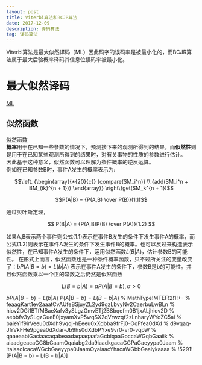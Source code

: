 ```yaml
---
layout: post
title: Viterbi算法和BCJR算法
date: 2017-12-09
description: 译码算法
tag: 译码算法
---
```


Viterbi算法是最大似然译码（ML）因此码字的误码率是被最小化的，而BCJR算法属于最大后验概率译码其信息位误码率被最小化。

# 最大似然译码

[ML](https://zh.wikipedia.org/wiki/%E6%9C%80%E5%A4%A7%E4%BC%BC%E7%84%B6%E4%BC%B0%E8%AE%A1 "https://zh.wikipedia.org/wiki/%E6%9C%80%E5%A4%A7%E4%BC%BC%E7%84%B6%E4%BC%B0%E8%AE%A1")

## 似然函数

[似然函数](https://zh.wikipedia.org/wiki/%E4%BC%BC%E7%84%B6%E5%87%BD%E6%95%B0 "https://zh.wikipedia.org/wiki/%E4%BC%BC%E7%84%B6%E5%87%BD%E6%95%B0")
<br />
**概率**用于在已知一些参数的情况下，预测接下来的观测所得到的结果，而**似然性**则是用于在已知某些观测所得到的结果时，对有关事物的性质的参数进行估计。
<br />
因此基于这种意义，似然函数可以理解为条件概率的逆反运算。
<br />例如在已知参数B时，事件A发生的概率表示为:

$$\left. {\begin{array}{*{20}{c}}
  {compare(SM_i^n)} \\ 
  {add(SM_i^n + BM_{ik}^{n + 1})} 
\end{array}} \right\}get(SM_k^{n + 1})$$

$$P(A|B) = {P(A,B) \over P(B)}(1.1)$$

通过贝叶斯定理，

$$ P(B|A) = {P(A,B)P(B) \over P(A)}(1.2) $$

如果A,B表示两个事件则公式(1.1)表示在事件B发生的条件下发生事件A的概率，而公式(1.2)则表示在事件A发生的条件下发生事件B的概率。也可以反过来构造表示似然性，在已知事件A发生的条件下，运用似然函数$L(B|A)$，估计参数B的可能性。
在形式上而言，似然函数也是一种条件概率函数，只不过所关注的变量改变了：$bP(A|B=b)=L(b|A)$ 表示在事件A发生的条件下，参数B是b的可能性。并且似然函数乘以一个正的常数之后仍然是似然函数

$$L(B=b|A)=\alpha P(A|B=b),\alpha > 0$$

$bP(A|B=b)=L(b|A)$ 
$P(A|B = b) = L(B = b|A)$
% MathType!MTEF!2!1!+-
% feaagKart1ev2aaatCvAUfeBSjuyZL2yd9gzLbvyNv2CaerbuLwBLn
% hiov2DGi1BTfMBaeXafv3ySLgzGmvETj2BSbqefm0B1jxALjhiov2D
% aebbfv3ySLgzGueE0jxyamXvP5wqSX2qVrwzqf2zLnharyWYoZC5ai
% baieYlf9irVeeu0dXdh9vqqj-hEeeu0xXdbba9frFj0-OqFfea0dXd
% d9vqaq-JfrVkFHe9pgea0dXdar-Jb9hs0dXdbPYxe9vr0-vr0-vqpW
% qaaeaabiGaciaacaqabeaadaqaaqaafaGcbiqaaGoccaWGqbGaaiik
% aiaadgeacaGG8bGaamOqaiabg2da9iaadkgacaGGPaGaeyypa0Jaam
% itaiaacIcacaWGcbGaeyypa0JaamOyaiaacYhacaWGbbGaaiykaaaa
% !5291!
\[P(A|B = b) = L(B = b|A)\]